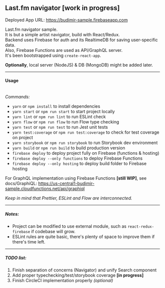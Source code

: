 ## Last.fm navigator [work in progress]

Deployed App URL: https://budimir-sample.firebaseapp.com

Last.fm navigator sample. <BR />
It is but a simple artist navigator, build with React/Redux. <BR />
Backend uses Firebase for auth and its RealtimeDB for saving user-specific data. <BR />
Also, Firebase Functions are used as API/GraphQL server. <BR />
It's been bootstrapped using `create-react-app`.

**Optionally**, local server (NodeJS) & DB (MongoDB) might be added later.

---

#### Usage

<BR />_Commands:_

* `yarn` or `npm install` to install dependencies
* `yarn start` or `npm run start` to start project locally
* `yarn lint` or `npm run lint` to run ESLint check
* `yarn flow` or `npm run flow` to run Flow type checking
* `yarn test` or `npm run test` to run Jest unit tests
* `yarn test:coverage` or `npm run test:coverage` to check for test coverage on project
* `yarn storybook` or `npm run storybook` to run Storybook dev environment
* `yarn build` or `npm run build` to build production version
* `firebase deploy` to deploy project fully on Firebase (functions & hosting)
* `firebase deploy --only functions` to deploy Firebase Functions
* `firebase deploy --only hosting` to deploy build folder to Firebase hosting

For GraphQL implementation using Firebase Functions **[still WIP]**, see docs/GraphiQL: https://us-central1-budimir-sample.cloudfunctions.net/api/graphiql

_Keep in mind that Prettier, ESLint and Flow are interconnected._

---

##### Notes:

* Project can be modified to use external module, such as `react-redux-firebase` if codebase will grow.
* ESLint rules are quite basic, there's plenty of space to improve them if there's time left.

---

##### TODO list:

1. Finish separation of concerns (Navigator) and unify Search component
2. Add proper typechecking/test/storybook coverage **[in progress]**
3. Finish CircleCI implementation properly _(optional)_
